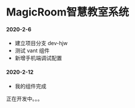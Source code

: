 # MagicRoom智慧教室系统

#### 2020-2-6

+ 建立项目分支  dev-hjw
+ 测试  vant  组件
+ 新增手机端调试配置
#### 2020-2-12
+ 我的组件完成

正在开发中。。。
